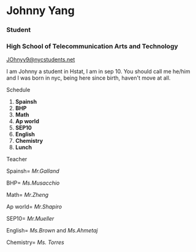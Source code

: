 # Johnny Yang

### Student

### High School of Telecommunication Arts and Technology

[JOhnyy9@nycstudents.net](https://johnnyy5929.github.io/)

I am Johnny a student in Hstat, I am in sep 10. You should call me he/him and I was born in nyc, being here since birth, haven't move at all.

Schedule

1. **Spainsh**
2. **BHP**
3. **Math**
4. **Ap world**
5. **SEP10**
6. **English**
7. **Chemistry**
8. **Lunch**

Teacher

Spainsh= _Mr.Galland_

BHP= _Ms.Musacchio_

Math= _Mr.Zheng_

Ap world= _Mr.Shapiro_

SEP10= _Mr.Mueller_

English= _Ms.Brown_ and _Ms.Ahmetaj_

Chemistry= _Ms. Torres_

